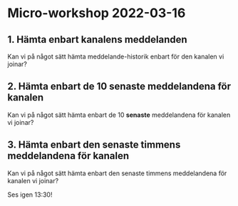 # Micro-workshop 2022-03-16

## 1. Hämta enbart kanalens meddelanden

Kan vi på något sätt hämta meddelande-historik enbart för den kanalen vi joinar?

## 2. Hämta enbart de 10 senaste meddelandena för kanalen

Kan vi på något sätt hämta enbart de 10 **senaste** meddelandena för kanalen vi joinar?

## 3. Hämta enbart den senaste timmens meddelandena för kanalen

Kan vi på något sätt hämta enbart den senaste timmens meddelandena för kanalen vi joinar?

Ses igen 13:30!
